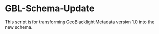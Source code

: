 # GBL-Schema-Update

This script is for transforming GeoBlacklight Metadata version 1.0 into the new schema.
